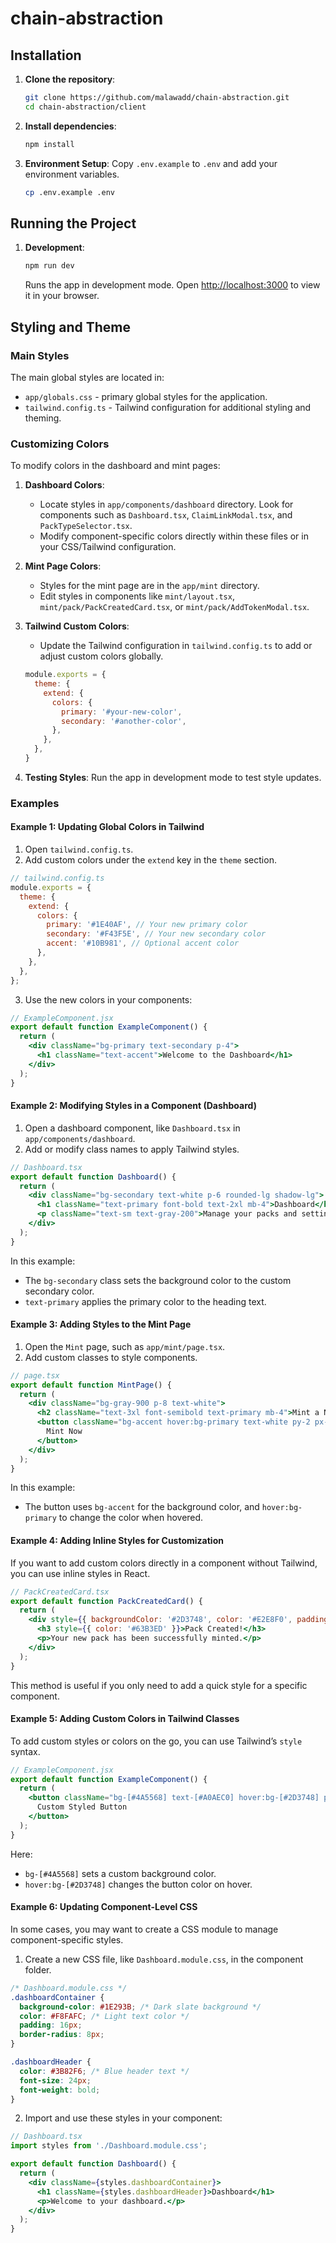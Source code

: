 # chain-abstraction
 
## Installation

1. **Clone the repository**:
   ```bash
   git clone https://github.com/malawadd/chain-abstraction.git
   cd chain-abstraction/client 
   ```

2. **Install dependencies**:
   ```bash
   npm install
   ```

3. **Environment Setup**:
   Copy `.env.example` to `.env` and add your environment variables.
   ```bash
   cp .env.example .env
   ```

## Running the Project

1. **Development**:
   ```bash
   npm run dev
   ```
   Runs the app in development mode. Open [http://localhost:3000](http://localhost:3000) to view it in your browser.


## Styling and Theme

### Main Styles

The main global styles are located in:
- `app/globals.css` - primary global styles for the application.
- `tailwind.config.ts` - Tailwind configuration for additional styling and theming.

### Customizing Colors

To modify colors in the dashboard and mint pages:

1. **Dashboard Colors**:
   - Locate styles in `app/components/dashboard` directory. Look for components such as `Dashboard.tsx`, `ClaimLinkModal.tsx`, and `PackTypeSelector.tsx`.
   - Modify component-specific colors directly within these files or in your CSS/Tailwind configuration.

2. **Mint Page Colors**:
   - Styles for the mint page are in the `app/mint` directory.
   - Edit styles in components like `mint/layout.tsx`, `mint/pack/PackCreatedCard.tsx`, or `mint/pack/AddTokenModal.tsx`.

3. **Tailwind Custom Colors**:
   - Update the Tailwind configuration in `tailwind.config.ts` to add or adjust custom colors globally.
   ```javascript
   module.exports = {
     theme: {
       extend: {
         colors: {
           primary: '#your-new-color',
           secondary: '#another-color',
         },
       },
     },
   }
   ```

4. **Testing Styles**:
   Run the app in development mode to test style updates.
   

### Examples

#### Example 1: Updating Global Colors in Tailwind

1. Open `tailwind.config.ts`.
2. Add custom colors under the `extend` key in the `theme` section.

```javascript
// tailwind.config.ts
module.exports = {
  theme: {
    extend: {
      colors: {
        primary: '#1E40AF', // Your new primary color
        secondary: '#F43F5E', // Your new secondary color
        accent: '#10B981', // Optional accent color
      },
    },
  },
};
```

3. Use the new colors in your components:

```jsx
// ExampleComponent.jsx
export default function ExampleComponent() {
  return (
    <div className="bg-primary text-secondary p-4">
      <h1 className="text-accent">Welcome to the Dashboard</h1>
    </div>
  );
}
```

#### Example 2: Modifying Styles in a Component (Dashboard)

1. Open a dashboard component, like `Dashboard.tsx` in `app/components/dashboard`.
2. Add or modify class names to apply Tailwind styles.

```jsx
// Dashboard.tsx
export default function Dashboard() {
  return (
    <div className="bg-secondary text-white p-6 rounded-lg shadow-lg">
      <h1 className="text-primary font-bold text-2xl mb-4">Dashboard</h1>
      <p className="text-sm text-gray-200">Manage your packs and settings here.</p>
    </div>
  );
}
```

In this example:
- The `bg-secondary` class sets the background color to the custom secondary color.
- `text-primary` applies the primary color to the heading text.

#### Example 3: Adding Styles to the Mint Page

1. Open the `Mint` page, such as `app/mint/page.tsx`.
2. Add custom classes to style components.

```jsx
// page.tsx
export default function MintPage() {
  return (
    <div className="bg-gray-900 p-8 text-white">
      <h2 className="text-3xl font-semibold text-primary mb-4">Mint a New Pack</h2>
      <button className="bg-accent hover:bg-primary text-white py-2 px-4 rounded">
        Mint Now
      </button>
    </div>
  );
}
```

In this example:
- The button uses `bg-accent` for the background color, and `hover:bg-primary` to change the color when hovered.

#### Example 4: Adding Inline Styles for Customization

If you want to add custom colors directly in a component without Tailwind, you can use inline styles in React.

```jsx
// PackCreatedCard.tsx
export default function PackCreatedCard() {
  return (
    <div style={{ backgroundColor: '#2D3748', color: '#E2E8F0', padding: '1rem', borderRadius: '0.5rem' }}>
      <h3 style={{ color: '#63B3ED' }}>Pack Created!</h3>
      <p>Your new pack has been successfully minted.</p>
    </div>
  );
}
```

This method is useful if you only need to add a quick style for a specific component.

#### Example 5: Adding Custom Colors in Tailwind Classes

To add custom styles or colors on the go, you can use Tailwind’s `style` syntax.

```jsx
// ExampleComponent.jsx
export default function ExampleComponent() {
  return (
    <button className="bg-[#4A5568] text-[#A0AEC0] hover:bg-[#2D3748] p-2 rounded">
      Custom Styled Button
    </button>
  );
}
```

Here:
- `bg-[#4A5568]` sets a custom background color.
- `hover:bg-[#2D3748]` changes the button color on hover.

#### Example 6: Updating Component-Level CSS

In some cases, you may want to create a CSS module to manage component-specific styles.

1. Create a new CSS file, like `Dashboard.module.css`, in the component folder.

```css
/* Dashboard.module.css */
.dashboardContainer {
  background-color: #1E293B; /* Dark slate background */
  color: #F8FAFC; /* Light text color */
  padding: 16px;
  border-radius: 8px;
}

.dashboardHeader {
  color: #3B82F6; /* Blue header text */
  font-size: 24px;
  font-weight: bold;
}
```

2. Import and use these styles in your component:

```jsx
// Dashboard.tsx
import styles from './Dashboard.module.css';

export default function Dashboard() {
  return (
    <div className={styles.dashboardContainer}>
      <h1 className={styles.dashboardHeader}>Dashboard</h1>
      <p>Welcome to your dashboard.</p>
    </div>
  );
}
```
